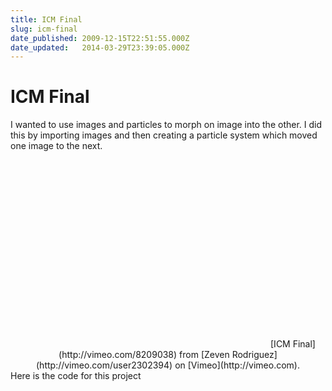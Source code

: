```yaml
---
title: ICM Final
slug: icm-final
date_published: 2009-12-15T22:51:55.000Z
date_updated:   2014-03-29T23:39:05.000Z
---
```



# ICM Final


I wanted to use images and particles to morph on image into the other. I did this by importing images and then creating a particle system which moved one image to the next.

<div style="text-align: center;"><object classid="clsid:d27cdb6e-ae6d-11cf-96b8-444553540000" codebase="http://download.macromedia.com/pub/shockwave/cabs/flash/swflash.cab#version=6,0,40,0" height="300" width="400"><param name="allowfullscreen" value="true"></param><param name="allowscriptaccess" value="always"></param><param name="src" value="http://vimeo.com/moogaloop.swf?clip_id=8209038&server=vimeo.com&show_title=1&show_byline=1&show_portrait=0&color=&fullscreen=1"></param><embed allowfullscreen="true" allowscriptaccess="always" height="300" src="http://vimeo.com/moogaloop.swf?clip_id=8209038&server=vimeo.com&show_title=1&show_byline=1&show_portrait=0&color=&fullscreen=1" type="application/x-shockwave-flash" width="400"></embed></object>[ICM Final](http://vimeo.com/8209038) from [Zeven Rodriguez](http://vimeo.com/user2302394) on [Vimeo](http://vimeo.com).</div>Here is the code for this project
